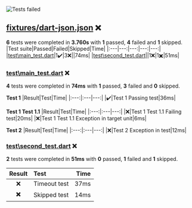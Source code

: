 ![Tests failed](https://img.shields.io/badge/tests-1%20passed%2C%204%20failed%2C%201%20skipped-critical)
## <a id="user-content-r0" href="#r0">fixtures/dart-json.json</a> ❌
**6** tests were completed in **3.760s** with **1** passed, **4** failed and **1** skipped.
|Test suite|Passed|Failed|Skipped|Time|
|:---|---:|---:|---:|---:|
|[test\main_test.dart](#r0s0)|1✔️|3❌||74ms|
|[test\second_test.dart](#r0s1)||1❌|1✖️|51ms|
### <a id="user-content-r0s0" href="#r0s0">test\main_test.dart</a> ❌
**4** tests were completed in **74ms** with **1** passed, **3** failed and **0** skipped.

**Test 1**
|Result|Test|Time|
|:---:|:---|---:|
|✔️|Test 1 Passing test|36ms|

**Test 1 Test 1.1**
|Result|Test|Time|
|:---:|:---|---:|
|❌|Test 1 Test 1.1 Failing test|20ms|
|❌|Test 1 Test 1.1 Exception in target unit|6ms|

**Test 2**
|Result|Test|Time|
|:---:|:---|---:|
|❌|Test 2 Exception in test|12ms|
### <a id="user-content-r0s1" href="#r0s1">test\second_test.dart</a> ❌
**2** tests were completed in **51ms** with **0** passed, **1** failed and **1** skipped.

|Result|Test|Time|
|:---:|:---|---:|
|❌|Timeout test|37ms|
|✖️|Skipped test|14ms|